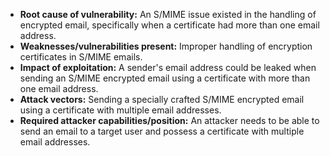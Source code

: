 - **Root cause of vulnerability:** An S/MIME issue existed in the handling of encrypted email, specifically when a certificate had more than one email address.
- **Weaknesses/vulnerabilities present:** Improper handling of encryption certificates in S/MIME emails.
- **Impact of exploitation:** A sender's email address could be leaked when sending an S/MIME encrypted email using a certificate with more than one email address.
- **Attack vectors:** Sending a specially crafted S/MIME encrypted email using a certificate with multiple email addresses.
- **Required attacker capabilities/position:** An attacker needs to be able to send an email to a target user and possess a certificate with multiple email addresses.